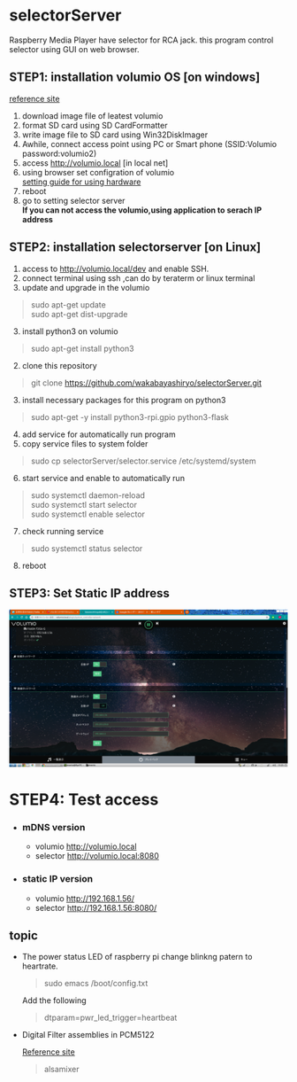 # selectorServer

Raspberry Media Player have selector for RCA jack.
this program control selector using GUI on web browser.
## STEP1: installation volumio OS [on windows]
[reference site](https://itdecoboconikki.com/2017/02/10/2017volumio-2041install/)
1. download image file of leatest volumio   
2. format SD card using SD CardFormatter    
3. write image file to SD card using Win32DiskImager   
4. Awhile, connect access point using PC or Smart phone (SSID:Volumio password:volumio2)
5. access http://volumio.local [in local net]
6. using browser set configration of volumio   
[setting guide for using hardware](http://www.raspberrypiwiki.com/index.php/File:RPI-HIFI-DAC-manual-en.pdf)
7. reboot   
8. go to setting selector server    
**If you can not access the volumio,using application to serach IP address**

## STEP2: installation selectorserver [on Linux]
1. access to http://volumio.local/dev and enable SSH.
1. connect terminal using ssh ,can do by teraterm or linux terminal
2. update and upgrade in the volumio   
> sudo apt-get update   
> sudo apt-get dist-upgrade   
3. install python3 on volumio   
> sudo apt-get install python3   
2. clone this repository 
> git clone https://github.com/wakabayashiryo/selectorServer.git
3. install necessary packages for this program on python3
> sudo apt-get -y install python3-rpi.gpio python3-flask   
4. add service for automatically run program
5. copy service files to system folder
> sudo cp selectorServer/selector.service /etc/systemd/system
6. start service and enable to automatically run
> sudo systemctl daemon-reload   
> sudo systemctl start selector   
> sudo systemctl enable selector   
7. check running service
> sudo systemctl status selector
8. reboot

## STEP3: Set Static IP address
![network configrations](./staticIP.png)

# STEP4: Test access
- ### mDNS version
    - volumio http://volumio.local   
    - selector http://volumio.local:8080

- ### static IP version

    - volumio http://192.168.1.56/   
    - selector http://192.168.1.56:8080/   
   
## topic

- The power status LED of raspberry pi change blinkng patern to heartrate.

    > sudo emacs /boot/config.txt 

    Add the following   

    > dtparam=pwr_led_trigger=heartbeat
    
- Digital Filter assemblies in PCM5122

    [Reference site](https://www.phileweb.com/review/article/201812/04/3283.html)

    > alsamixer
    
    
